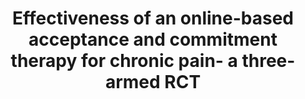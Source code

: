 --- 
abstract: '' 
authors: 
 - J Lin
 -  DM Lüking
 -  Dadmin
 -  M Buhrman
 -  G Andersson
 -  DH Baumeister
doi: '' 
featured: false 
publication: '*European Health Psychologist*, 212' 
publication_short: '' 
publishDate: '2016-01-01' 
title: 'Effectiveness of an online-based acceptance and commitment therapy for chronic pain- a three-armed RCT' 
url_code: '' 
url_dataset: '' 
url_pdf: '' 
url_poster: '' 
url_project: '' 
url_slides: '' 
url_source: '' 
url_video: '' 
---